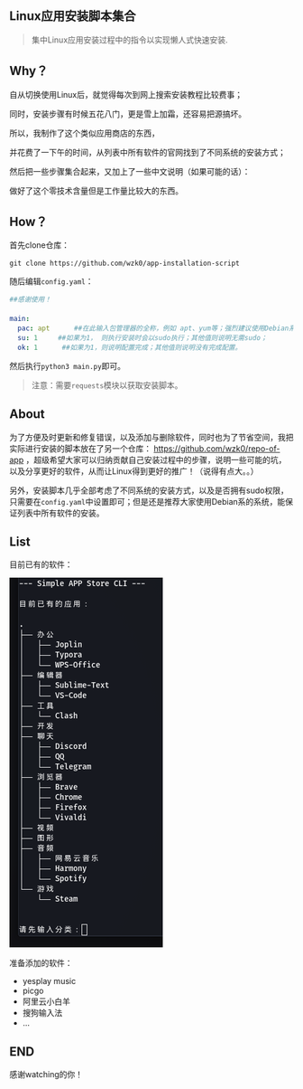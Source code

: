 ## Linux应用安装脚本集合

> 集中Linux应用安装过程中的指令以实现懒人式快速安装.

## Why？

自从切换使用Linux后，就觉得每次到网上搜索安装教程比较费事；

同时，安装步骤有时候五花八门，更是雪上加霜，还容易把源搞坏。

所以，我制作了这个类似应用商店的东西，

并花费了一下午的时间，从列表中所有软件的官网找到了不同系统的安装方式；

然后把一些步骤集合起来，又加上了一些中文说明（如果可能的话）：

做好了这个零技术含量但是工作量比较大的东西。

## How？

首先clone仓库：

```git
git clone https://github.com/wzk0/app-installation-script
```

随后编辑`config.yaml`：

```yaml
##感谢使用！

main:
  pac: apt      ##在此输入包管理器的全称，例如 apt、yum等；强烈建议使用Debian系的系统，因为软件相对而言比较全；
  su: 1		##如果为1， 则执行安装时会以sudo执行；其他值则说明无需sudo；
  ok: 1		 ##如果为1，则说明配置完成；其他值则说明没有完成配置。
```

然后执行`python3 main.py`即可。

> 注意：需要`requests`模块以获取安装脚本。

## About

为了方便及时更新和修复错误，以及添加与删除软件，同时也为了节省空间，我把实际进行安装的脚本放在了另一个仓库： https://github.com/wzk0/repo-of-app ，超级希望大家可以归纳贡献自己安装过程中的步骤，说明一些可能的坑，以及分享更好的软件，从而让Linux得到更好的推广！（说得有点大。。）

另外，安装脚本几乎全部考虑了不同系统的安装方式，以及是否拥有sudo权限，只需要在`config.yaml`中设置即可；但是还是推荐大家使用Debian系的系统，能保证列表中所有软件的安装。

## List

目前已有的软件：

![list](https://raw.githubusercontent.com/wzk0/photo/main/appppppp.png)

准备添加的软件：

* yesplay music
* picgo
* 阿里云小白羊
* 搜狗输入法
* ...

## END

感谢watching的你！